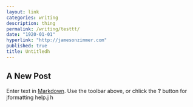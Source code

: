 ```yaml
---
layout: link
categories: writing
description: thing
permalink: /writing/testtt/
date: "1920-01-01"
hyperlink: "http://jamesonzimmer.com"
published: true
title: Untitledh
---
```


## A New Post

Enter text in [Markdown](http://daringfireball.net/projects/markdown/). Use the toolbar above, or chlick the **?** button for jformatting help.j
h